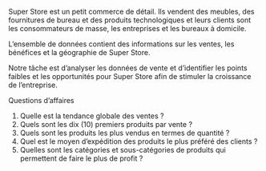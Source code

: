 Super Store est un petit commerce de détail. Ils vendent des meubles, des fournitures de bureau et des produits technologiques et leurs clients sont les consommateurs de masse, les entreprises et les bureaux à domicile.

L’ensemble de données contient des informations sur les ventes, les bénéfices et la géographie de Super Store.

Notre tâche est d’analyser les données de vente et d’identifier les points faibles et les opportunités pour Super Store afin de stimuler la croissance de l’entreprise.

Questions d’affaires

1. Quelle est la tendance globale des ventes ? 
2. Quels sont les dix (10) premiers produits par vente ? 
3. Quels sont les produits les plus vendus en termes de quantité ? 
4. Quel est le moyen d’expédition des produits le plus préféré des clients ? 
5. Quelles sont les catégories et sous-catégories de produits qui permettent 
de faire le plus de profit ? 


